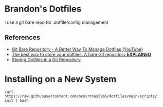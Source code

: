 # Brandon's Dotfiles

I use a git bare repo for .dotfile/config management

## References
- [Git Bare Repository - A Better Way To Manage Dotfiles (YouTube)](https://www.youtube.com/watch?v=tBoLDpTWVOM/)
- [The best way to store your dotfiles: A bare Git repository **EXPLAINED**](https://www.ackama.com/what-we-think/the-best-way-to-store-your-dotfiles-a-bare-git-repository-explained/)
- [Storing Dotfiles in a Git Repository](https://mjones44.medium.com/storing-dotfiles-in-a-git-repository-53f765c0005d/)

# Installing on a New System
```
curl https://raw.githubusercontent.com/bcourtney5965/dotfiles/main/scripts/.local/bin/config-init | bash
```

